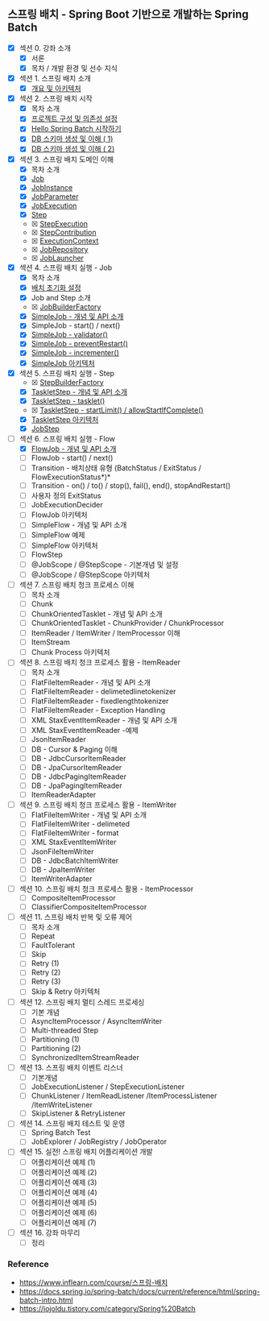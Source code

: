 ## 스프링 배치 - Spring Boot 기반으로 개발하는 Spring Batch

- [x] 섹션 0. 강좌 소개
    - [x] 서론
    - [x] 목차 / 개발 환경 및 선수 지식
- [x] 섹션 1. 스프링 배치 소개
    - [x] <a href="https://github.com/hongmoSung/spring-batch/blob/main/docs/section01/archi.md">개요 및 아키텍처</a>
- [x] 섹션 2. 스프링 배치 시작
    - [x] 목차 소개
    - [x] <a href="https://github.com/hongmoSung/spring-batch/blob/main/docs/section02/spring-batch-start.md">프로젝트 구성 및
      의존성 설정<a>
    - [x] <a href="https://github.com/hongmoSung/spring-batch/blob/main/docs/section02/hello-batch.md">Hello
      Spring Batch 시작하기</a>
    - [x] <a href="https://github.com/hongmoSung/spring-batch/blob/main/docs/section02/db-shema.md">DB 스키마 생성 및 이해 (
      1)</a>
    - [x] <a href="https://github.com/hongmoSung/spring-batch/blob/main/docs/section02/db-shema.md">DB 스키마 생성 및 이해 (
      2)</a>
- [x] 섹션 3. 스프링 배치 도메인 이해
    - [x] 목차 소개
    - [x] <a href="https://github.com/hongmoSung/spring-batch/blob/main/docs/section03/job.md">Job</a>
    - [x] <a href="https://github.com/hongmoSung/spring-batch/blob/main/docs/section03/jobinstance.md">JobInstance</a>
    - [x] <a href="https://github.com/hongmoSung/spring-batch/blob/main/docs/section03/jobParameter.md">JobParameter</a>
    - [x] <a href="https://github.com/hongmoSung/spring-batch/blob/main/docs/section03/jobExcution.md">JobExecution</a>
    - [x] <a href="https://github.com/hongmoSung/spring-batch/blob/main/docs/section03/step.md">Step</a>
    - [x] <a href="https://github.com/hongmoSung/spring-batch/blob/main/docs/section03/stepExecution.md">
      StepExecution</a>
    - [x] <a href="https://github.com/hongmoSung/spring-batch/blob/main/docs/section03/stepContribution.md">
      StepContribution</a>
    - [x] <a href="https://github.com/hongmoSung/spring-batch/blob/main/docs/section03/executionContext.md">
      ExecutionContext</a>
    - [x] <a href="https://github.com/hongmoSung/spring-batch/blob/main/docs/section03/jobRepository.md">
      JobRepository</a>
    - [x] <a href="https://github.com/hongmoSung/spring-batch/blob/main/docs/section03/jobLauncher.md.md">
      JobLauncher</a>
- [x] 섹션 4. 스프링 배치 실행 - Job
    - [x] 목차 소개
    - [x] <a href="https://github.com/hongmoSung/spring-batch/blob/main/docs/section04/init.md">배치 초기화 설정</a>
    - [x] Job and Step 소개
    - [x] <a href="https://github.com/hongmoSung/spring-batch/blob/main/docs/section04/job-builder.md">
      JobBuilderFactory</a>
    - [x] <a href="https://github.com/hongmoSung/spring-batch/blob/main/docs/section04/simple-job.md">SimpleJob - 개념 및
      API 소개</a>
    - [x] SimpleJob - start() / next()
    - [x] <a href="https://github.com/hongmoSung/spring-batch/blob/main/docs/section04/validator.md">SimpleJob -
      validator()</a>
    - [x] <a href="https://github.com/hongmoSung/spring-batch/blob/main/docs/section04/prevent-restart.md">SimpleJob -
      preventRestart()</a>
    - [x] <a href="https://github.com/hongmoSung/spring-batch/blob/main/docs/section04/incrementer.md">SimpleJob -
      incrementer()</a>
    - [x] <a href="https://github.com/hongmoSung/spring-batch/blob/main/docs/section04/simple-job.md">SimpleJob
      아키텍처</a>
- [x] 섹션 5. 스프링 배치 실행 - Step
    - [x] <a href="https://github.com/hongmoSung/spring-batch/blob/main/docs/section05/step-builder-factory.md">
      StepBuilderFactory</a>
    - [x] <a href="https://github.com/hongmoSung/spring-batch/blob/main/docs/section05/tasklet-step.md">TaskletStep - 개념
      및 API 소개</a>
    - [x] <a href="https://github.com/hongmoSung/spring-batch/blob/main/docs/section05/tasklet-api.md">TaskletStep -
      tasklet()</a>
    - [x] <a href="https://github.com/hongmoSung/spring-batch/blob/main/docs/section05/start-limt-allow-start.md">
      TaskletStep -
      startLimit() / allowStartIfComplete()</a>
    - [x] <a href="https://github.com/hongmoSung/spring-batch/blob/main/docs/section05/tasklet-step.md">TaskletStep
      아키텍처</a>
    - [x] <a href="https://github.com/hongmoSung/spring-batch/blob/main/docs/section05/job-step.md">JobStep</a>
- [ ] 섹션 6. 스프링 배치 실행 - Flow
    - [x] <a href="https://github.com/hongmoSung/spring-batch/blob/main/docs/section06/flow-job.md">FlowJob - 개념 및 API
      소개</a>
    - [ ] FlowJob - start() / next()
    - [ ] Transition - 배치상태 유형 (BatchStatus / ExitStatus / FlowExecutionStatus*)*
    - [ ] Transition - on() / to() / stop(), fail(), end(), stopAndRestart()
    - [ ] 사용자 정의 ExitStatus
    - [ ] JobExecutionDecider
    - [ ] FlowJob 아키텍처
    - [ ] SimpleFlow - 개념 및 API 소개
    - [ ] SimpleFlow 예제
    - [ ] SimpleFlow 아키텍처
    - [ ] FlowStep
    - [ ] @JobScope / @StepScope - 기본개념 및 설정
    - [ ] @JobScope / @StepScope 아키텍처
- [ ] 섹션 7. 스프링 배치 청크 프로세스 이해
    - [ ] 목차 소개
    - [ ] Chunk
    - [ ] ChunkOrientedTasklet - 개념 및 API 소개
    - [ ] ChunkOrientedTasklet - ChunkProvider / ChunkProcessor
    - [ ] ItemReader / ItemWriter / ItemProcessor 이해
    - [ ] ItemStream
    - [ ] Chunk Process 아키텍처
- [ ] 섹션 8. 스프링 배치 청크 프로세스 활용 - ItemReader
    - [ ] 목차 소개
    - [ ] FlatFileItemReader - 개념 및 API 소개
    - [ ] FlatFileItemReader - delimetedlinetokenizer
    - [ ] FlatFileItemReader - fixedlengthtokenizer
    - [ ] FlatFileItemReader - Exception Handling
    - [ ] XML StaxEventItemReader - 개념 및 API 소개
    - [ ] XML StaxEventItemReader -예제
    - [ ] JsonItemReader
    - [ ] DB - Cursor & Paging 이해
    - [ ] DB - JdbcCursorItemReader
    - [ ] DB - JpaCursorItemReader
    - [ ] DB - JdbcPagingItemReader
    - [ ] DB - JpaPagingItemReader
    - [ ] ItemReaderAdapter
- [ ] 섹션 9. 스프링 배치 청크 프로세스 활용 - ItemWriter
    - [ ] FlatFileItemWriter - 개념 및 API 소개
    - [ ] FlatFileItemWriter - delimeted
    - [ ] FlatFileItemWriter - format
    - [ ] XML StaxEventItemWriter
    - [ ] JsonFileItemWriter
    - [ ] DB - JdbcBatchItemWriter
    - [ ] DB - JpaItemWriter
    - [ ] ItemWriterAdapter
- [ ] 섹션 10. 스프링 배치 청크 프로세스 활용 - ItemProcessor
    - [ ] CompositeItemProcessor
    - [ ] ClassifierCompositeItemProcessor
- [ ] 섹션 11. 스프링 배치 반복 및 오류 제어
    - [ ] 목차 소개
    - [ ] Repeat
    - [ ] FaultTolerant
    - [ ] Skip
    - [ ] Retry (1)
    - [ ] Retry (2)
    - [ ] Retry (3)
    - [ ] Skip & Retry 아키텍처
- [ ] 섹션 12. 스프링 배치 멀티 스레드 프로세싱
    - [ ] 기본 개념
    - [ ] AsyncItemProcessor / AsyncItemWriter
    - [ ] Multi-threaded Step
    - [ ] Partitioning (1)
    - [ ] Partitioning (2)
    - [ ] SynchronizedItemStreamReader
- [ ] 섹션 13. 스프링 배치 이벤트 리스너
    - [ ] 기본개념
    - [ ] JobExecutionListener / StepExecutionListener
    - [ ] ChunkListener / ItemReadListener /ItemProcessListener /ItemWriteListener
    - [ ] SkipListener & RetryListener
- [ ] 섹션 14. 스프링 배치 테스트 및 운영
    - [ ] Spring Batch Test
    - [ ] JobExplorer / JobRegistry / JobOperator
- [ ] 섹션 15. 실전! 스프링 배치 어플리케이션 개발
    - [ ] 어플리케이션 예제 (1)
    - [ ] 어플리케이션 예제 (2)
    - [ ] 어플리케이션 예제 (3)
    - [ ] 어플리케이션 예제 (4)
    - [ ] 어플리케이션 예제 (5)
    - [ ] 어플리케이션 예제 (6)
    - [ ] 어플리케이션 예제 (7)
- [ ] 섹션 16. 강좌 마무리
    - [ ] 정리

### Reference

- https://www.inflearn.com/course/스프링-배치
- https://docs.spring.io/spring-batch/docs/current/reference/html/spring-batch-intro.html
- https://jojoldu.tistory.com/category/Spring%20Batch